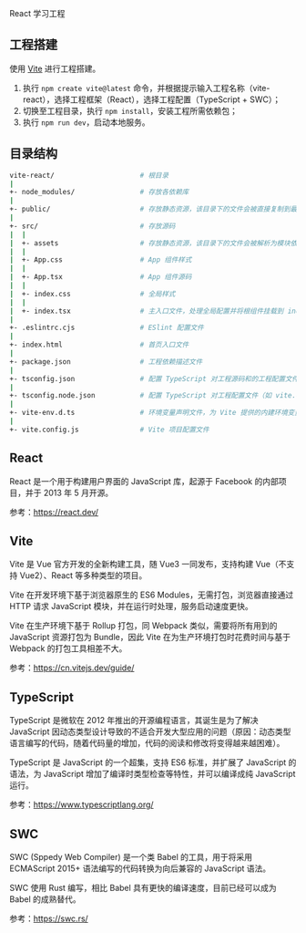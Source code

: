 React 学习工程

## 工程搭建

使用 [Vite](https://cn.vitejs.dev/guide/) 进行工程搭建。

1. 执行 `npm create vite@latest` 命令，并根据提示输入工程名称（vite-react），选择工程框架（React），选择工程配置（TypeScript + SWC）；
2. 切换至工程目录，执行 `npm install`，安装工程所需依赖包；
3. 执行 `npm run dev`，启动本地服务。

## 目录结构

```sh
vite-react/                     # 根目录
|
+- node_modules/                # 存放各依赖库
|
+- public/                      # 存放静态资源，该目录下的文件会被直接复制到最终的打包文件中，引用时需使用绝对路径
|
+- src/                         # 存放源码
|  |
|  +- assets                    # 存放静态资源，该目录下的文件会被解析为模块依赖，通过相对路径引用
|  |
|  +- App.css                   # App 组件样式
|  |
|  +- App.tsx                   # App 组件源码
|  |
|  +- index.css                 # 全局样式
|  |
|  +- index.tsx                 # 主入口文件，处理全局配置并将根组件挂载到 index.html 上
|
+- .eslintrc.cjs                # ESlint 配置文件
|
+- index.html                   # 首页入口文件
|
+- package.json                 # 工程依赖描述文件
|
+- tsconfig.json                # 配置 TypeScript 对工程源码和的工程配置文件编译选项，包括 tsconfig.node.json
|
+- tsconfig.node.json           # 配置 TypeScript 对工程配置文件（如 vite.config.ts）的编译选项
|
+- vite-env.d.ts                # 环境变量声明文件，为 Vite 提供的内建环境变量和开发者自定义的环境变量提供类型信息，用于智能提示和类型检查
|
+- vite.config.js               # Vite 项目配置文件
```

## React

React 是一个用于构建用户界面的 JavaScript 库，起源于 Facebook 的内部项目，并于 2013 年 5 月开源。

参考：https://react.dev/

## Vite

Vite 是 Vue 官方开发的全新构建工具，随 Vue3 一同发布，支持构建 Vue（不支持 Vue2）、React 等多种类型的项目。

Vite 在开发环境下基于浏览器原生的 ES6 Modules，无需打包，浏览器直接通过 HTTP 请求 JavaScript 模块，并在运行时处理，服务启动速度更快。

Vite 在生产环境下基于 Rollup 打包，同 Webpack 类似，需要将所有用到的 JavaScript 资源打包为 Bundle，因此 Vite 在为生产环境打包时花费时间与基于 Webpack 的打包工具相差不大。

参考：https://cn.vitejs.dev/guide/

## TypeScript

TypeScript 是微软在 2012 年推出的开源编程语言，其诞生是为了解决 JavaScript 因动态类型设计导致的不适合开发大型应用的问题（原因：动态类型语言编写的代码，随着代码量的增加，代码的阅读和修改将变得越来越困难）。

TypeScript 是 JavaScript 的一个超集，支持 ES6 标准，并扩展了 JavaScript 的语法，为 JavaScript 增加了编译时类型检查等特性，并可以编译成纯 JavaScript 运行。

参考：https://www.typescriptlang.org/

## SWC

SWC (Sppedy Web Compiler) 是一个类 Babel 的工具，用于将采用 ECMAScript 2015+ 语法编写的代码转换为向后兼容的 JavaScript 语法。

SWC 使用 Rust 编写，相比 Babel 具有更快的编译速度，目前已经可以成为 Babel 的成熟替代。

参考：https://swc.rs/
